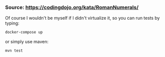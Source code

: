 ### Source: https://codingdojo.org/kata/RomanNumerals/

Of course I wouldn't be myself if I didn't virtualize it, so you can run tests by typing:

```bash
docker-compose up
```

or simply use maven:

```bash
mvn test
```
